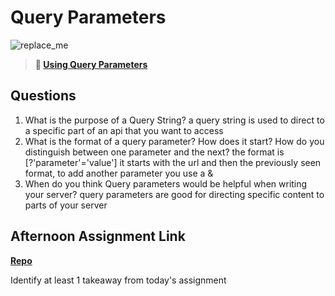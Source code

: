 # Query Parameters

![replace_me](https://codeworks.blob.core.windows.net/public/assets/img/illustrations/placeholder.svg)

> **📖 [Using Query Parameters](https://codeworksacademy.com/fs-student-guide/resources/wk5/01-Query-Parameters)**

## Questions

1. What is the purpose of a Query String?
a query string is used to direct to a specific part of an api that you want to access
2. What is the format of a query parameter? How does it start? How do you distinguish between one parameter and the next?
the format is [?'parameter'='value'] it starts with the url and then the previously seen format, to add another parameter you use a &
3. When do you think Query parameters would be helpful when writing your server?
query parameters are good for directing specific content to parts of your server
## Afternoon Assignment Link

**[Repo](https://github.com/big-daddy-dom/mon2)**

Identify at least 1 takeaway from today's assignment
